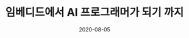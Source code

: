 ---
layout: post
title:  "임베디드에서 AI 프로그래머가 되기 까지"
date:   2020-08-05
excerpt: "becoming a deep-learning software engineer from an embedded programmer"
tag:
- daily
comments: true
---